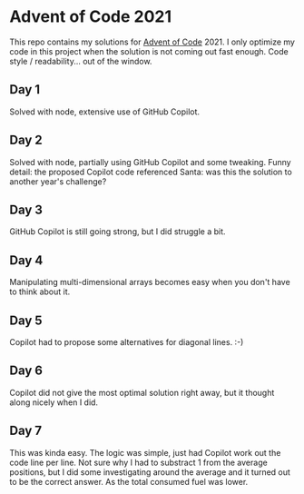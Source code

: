 # Advent of Code 2021

This repo contains my solutions for [Advent of Code](https://adventofcode.com/) 2021. I only optimize my code in this project when the solution is not coming out fast enough. Code style / readability... out of the window.

## Day 1

Solved with node, extensive use of GitHub Copilot.

## Day 2

Solved with node, partially using GitHub Copilot and some tweaking. Funny detail: the proposed Copilot code referenced Santa: was this the solution to another year's challenge?

## Day 3

GitHub Copilot is still going strong, but I did struggle a bit.

## Day 4

Manipulating multi-dimensional arrays becomes easy when you don't have to think about it.

## Day 5

Copilot had to propose some alternatives for diagonal lines. :-)

## Day 6

Copilot did not give the most optimal solution right away, but it thought along nicely when I did.

## Day 7

This was kinda easy. The logic was simple, just had Copilot work out the code line per line. Not sure why I had to substract 1 from the average positions, but I did some investigating around the average and it turned out to be the correct answer. As the total consumed fuel was lower.